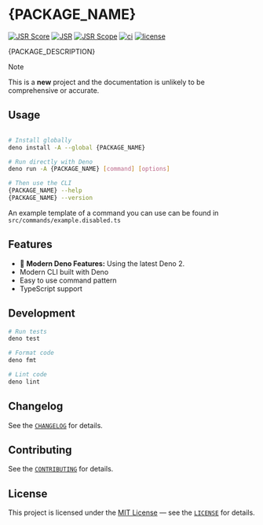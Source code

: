 # **{PACKAGE_NAME}**

[![JSR Score](https://jsr.io/badges/{PACKAGE_NAME}/score)](https://jsr.io/{PACKAGE_NAME})
[![JSR](https://jsr.io/badges/{PACKAGE_SCOPE}/1.%20Clone%20this%20repository)](https://jsr.io/{PACKAGE_NAME})
[![JSR Scope](https://jsr.io/badges/{PACKAGE_SCOPE}})](https://jsr.io/{PACKAGE_SCOPE}})
[![ci](https://github.com/{PACKAGE_GITHUB_USER}/{PROJECT_NAME}/actions/workflows/ci.yml/badge.svg)](https://github.com/{PACKAGE_GITHUB_USER}/{PROJECT_NAME}/actions/workflows/ci.yml)
[![license](https://img.shields.io/badge/License-MIT-blue.svg)](https://github.com/{PACKAGE_GITHUB_USER}/{PROJECT_NAME}/blob/main/LICENSE)

{PACKAGE_DESCRIPTION}

> [!NOTE]  
> This is a **new** project and the documentation is unlikely to be comprehensive or accurate.

## Usage

```bash

# Install globally
deno install -A --global {PACKAGE_NAME}

# Run directly with Deno
deno run -A {PACKAGE_NAME} [command] [options]

# Then use the CLI
{PACKAGE_NAME} --help
{PACKAGE_NAME} --version
```

An example template of a command you can use can be found in `src/commands/example.disabled.ts`

## Features

- 🦖 **Modern Deno Features:** Using the latest Deno 2.
- Modern CLI built with Deno
- Easy to use command pattern
- TypeScript support

## Development

```bash
# Run tests
deno test

# Format code
deno fmt

# Lint code
deno lint
```

## **Changelog**

See the [`CHANGELOG`](CHANGELOG.md) for details.

## **Contributing**

See the [`CONTRIBUTING`](CONTRIBUTING.md) for details.

## **License**

This project is licensed under the [MIT License](https://opensource.org/licenses/MIT) — see the [`LICENSE`](LICENSE) for details.
